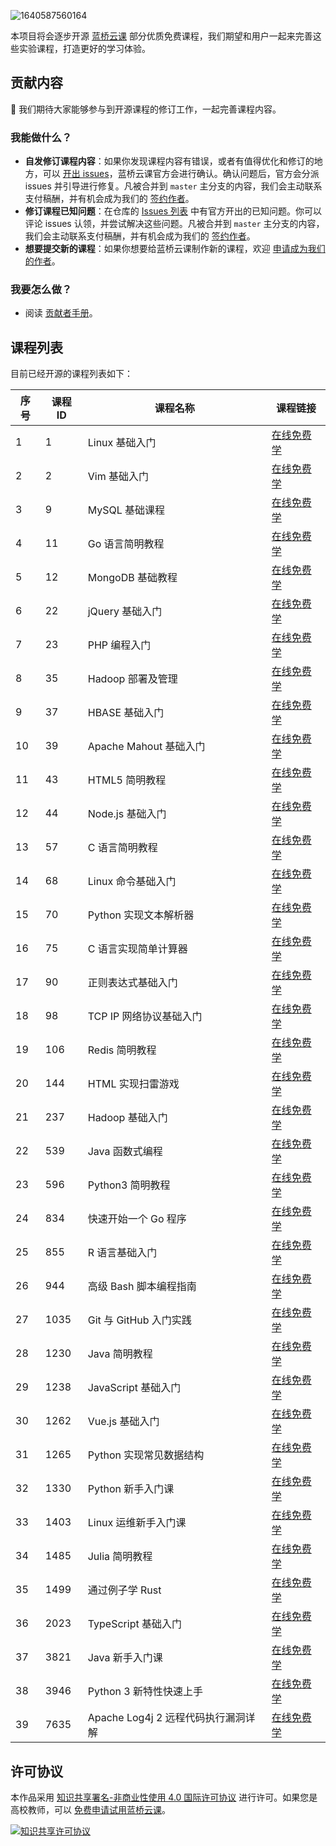 ![1640587560164](https://cdn.jsdelivr.net/gh/huhuhang/cdn@master/images/2021/12/1640587560164.svg)

本项目将会逐步开源 [蓝桥云课](https://www.lanqiao.cn/) 部分优质免费课程，我们期望和用户一起来完善这些实验课程，打造更好的学习体验。

## 贡献内容

👏 我们期待大家能够参与到开源课程的修订工作，一起完善课程内容。

### 我能做什么？

- **自发修订课程内容**：如果你发现课程内容有错误，或者有值得优化和修订的地方，可以 [开出 issues](https://github.com/lanqiao-courses/courses-free/issues/new/choose)，蓝桥云课官方会进行确认。确认问题后，官方会分派 issues 并引导进行修复。凡被合并到 `master` 主分支的内容，我们会主动联系支付稿酬，并有机会成为我们的 [签约作者](https://www.lanqiao.cn/contribute/)。
- **修订课程已知问题**：在仓库的 [Issues 列表](https://github.com/lanqiao-courses/free-courses/issues) 中有官方开出的已知问题。你可以评论 issues 认领，并尝试解决这些问题。凡被合并到 `master` 主分支的内容，我们会主动联系支付稿酬，并有机会成为我们的 [签约作者](https://www.lanqiao.cn/contribute/)。
- **想要提交新的课程**：如果你想要给蓝桥云课制作新的课程，欢迎 [申请成为我们的作者](https://www.lanqiao.cn/contribute/)。

### 我要怎么做？

- 阅读 [贡献者手册](https://github.com/lanqiao-courses/courses-free/discussions/categories/%E8%B4%A1%E7%8C%AE%E8%80%85%E6%89%8B%E5%86%8C)。

## 课程列表

目前已经开源的课程列表如下：

| 序号 | 课程 ID | 课程名称 | 课程链接 |
|---|---|---|---|
| 1 | 1 | Linux 基础入门 | [在线免费学](https://www.lanqiao.cn/courses/1) |
| 2 | 2 | Vim 基础入门 | [在线免费学](https://www.lanqiao.cn/courses/2) |
| 3 | 9 | MySQL 基础课程 | [在线免费学](https://www.lanqiao.cn/courses/9) |
| 4 | 11 | Go 语言简明教程 | [在线免费学](https://www.lanqiao.cn/courses/11) |
| 5 | 12 | MongoDB 基础教程 | [在线免费学](https://www.lanqiao.cn/courses/12) |
| 6 | 22 | jQuery 基础入门 | [在线免费学](https://www.lanqiao.cn/courses/22) |
| 7 | 23 | PHP 编程入门 | [在线免费学](https://www.lanqiao.cn/courses/23) |
| 8 | 35 | Hadoop 部署及管理 | [在线免费学](https://www.lanqiao.cn/courses/35) |
| 9 | 37 | HBASE 基础入门 | [在线免费学](https://www.lanqiao.cn/courses/37) |
| 10 | 39 | Apache Mahout 基础入门 | [在线免费学](https://www.lanqiao.cn/courses/39) |
| 11 | 43 | HTML5 简明教程 | [在线免费学](https://www.lanqiao.cn/courses/43) |
| 12 | 44 | Node.js 基础入门 | [在线免费学](https://www.lanqiao.cn/courses/44) |
| 13 | 57 | C 语言简明教程 | [在线免费学](https://www.lanqiao.cn/courses/57) |
| 14 | 68 | Linux 命令基础入门 | [在线免费学](https://www.lanqiao.cn/courses/68) |
| 15 | 70 | Python 实现文本解析器 | [在线免费学](https://www.lanqiao.cn/courses/70) |
| 16 | 75 | C 语言实现简单计算器 | [在线免费学](https://www.lanqiao.cn/courses/75) |
| 17 | 90 | 正则表达式基础入门 | [在线免费学](https://www.lanqiao.cn/courses/90) |
| 18 | 98 | TCP IP 网络协议基础入门 | [在线免费学](https://www.lanqiao.cn/courses/98) |
| 19 | 106 | Redis 简明教程 | [在线免费学](https://www.lanqiao.cn/courses/106) |
| 20 | 144 | HTML 实现扫雷游戏 | [在线免费学](https://www.lanqiao.cn/courses/144) |
| 21 | 237 | Hadoop 基础入门 | [在线免费学](https://www.lanqiao.cn/courses/237) |
| 22 | 539 | Java 函数式编程 | [在线免费学](https://www.lanqiao.cn/courses/539) |
| 23 | 596 | Python3 简明教程 | [在线免费学](https://www.lanqiao.cn/courses/596) |
| 24 | 834 | 快速开始一个 Go 程序 | [在线免费学](https://www.lanqiao.cn/courses/834) |
| 25 | 855 | R 语言基础入门 | [在线免费学](https://www.lanqiao.cn/courses/855) |
| 26 | 944 | 高级 Bash 脚本编程指南 | [在线免费学](https://www.lanqiao.cn/courses/944) |
| 27 | 1035 | Git 与 GitHub 入门实践 | [在线免费学](https://www.lanqiao.cn/courses/1035) |
| 28 | 1230 | Java 简明教程 | [在线免费学](https://www.lanqiao.cn/courses/1230) |
| 29 | 1238 | JavaScript 基础入门 | [在线免费学](https://www.lanqiao.cn/courses/1238) |
| 30 | 1262 | Vue.js 基础入门 | [在线免费学](https://www.lanqiao.cn/courses/1262) |
| 31 | 1265 | Python 实现常见数据结构 | [在线免费学](https://www.lanqiao.cn/courses/1265) |
| 32 | 1330 | Python 新手入门课 | [在线免费学](https://www.lanqiao.cn/courses/1330) |
| 33 | 1403 | Linux 运维新手入门课 | [在线免费学](https://www.lanqiao.cn/courses/1403) |
| 34 | 1485 | Julia 简明教程 | [在线免费学](https://www.lanqiao.cn/courses/1485) |
| 35 | 1499 | 通过例子学 Rust | [在线免费学](https://www.lanqiao.cn/courses/1499) |
| 36 | 2023 | TypeScript 基础入门 | [在线免费学](https://www.lanqiao.cn/courses/2023) |
| 37 | 3821 | Java 新手入门课 | [在线免费学](https://www.lanqiao.cn/courses/3821) |
| 38 | 3946 | Python 3 新特性快速上手 | [在线免费学](https://www.lanqiao.cn/courses/3946) |
| 39 | 7635 | Apache Log4j 2 远程代码执行漏洞详解 | [在线免费学](https://www.lanqiao.cn/courses/7635) |

## 许可协议

本作品采用 [知识共享署名-非商业性使用 4.0 国际许可协议](http://creativecommons.org/licenses/by-nc/4.0/) 进行许可。如果您是高校教师，可以 [免费申请试用蓝桥云课](https://www.lanqiao.cn/saas/school/)。

<a rel="license" href="http://creativecommons.org/licenses/by-nc/4.0/"><img alt="知识共享许可协议" style="border-width:0" src="https://i.creativecommons.org/l/by-nc/4.0/88x31.png" /></a>

